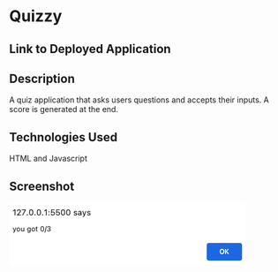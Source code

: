 # Quizzy

## Link to Deployed Application


## Description
A quiz application that asks users questions and accepts their inputs. A score is generated at the end. 

## Technologies Used
HTML and Javascript

## Screenshot
![screenshot of quiz app](screenshot.png)

